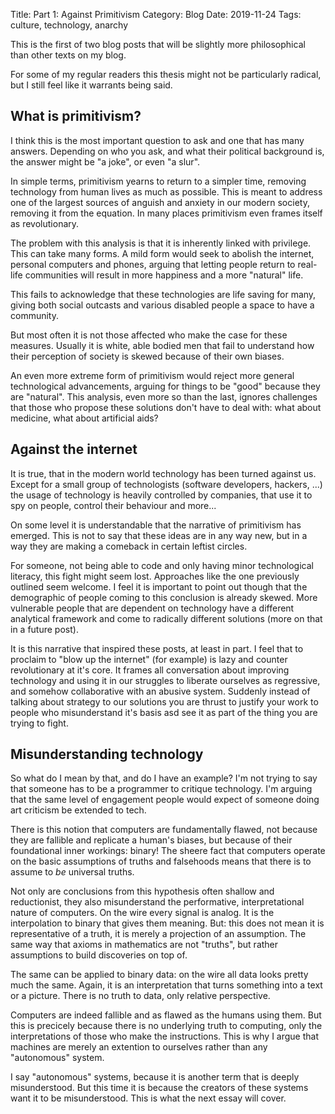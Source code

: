 Title: Part 1: Against Primitivism
Category: Blog
Date: 2019-11-24
Tags: culture, technology, anarchy

This is the first of two blog posts that will be slightly more
philosophical than other texts on my blog.

For some of my regular readers this thesis might not be particularly
radical, but I still feel like it warrants being said.

## What is primitivism?

I think this is the most important question to ask and one that has
many answers. Depending on who you ask, and what their political
background is, the answer might be "a joke", or even "a slur".

In simple terms, primitivism yearns to return to a simpler time,
removing technology from human lives as much as possible. This is
meant to address one of the largest sources of anguish and anxiety in
our modern society, removing it from the equation. In many places
primitivism even frames itself as revolutionary.

The problem with this analysis is that it is inherently linked with
privilege. This can take many forms. A mild form would seek to abolish
the internet, personal computers and phones, arguing that letting
people return to real-life communities will result in more happiness
and a more "natural" life.

This fails to acknowledge that these technologies are life saving for
many, giving both social outcasts and various disabled people a space
to have a community.

But most often it is not those affected who make the case for these
measures. Usually it is white, able bodied men that fail to understand
how their perception of society is skewed because of their own biases.

An even more extreme form of primitivism would reject more general
technological advancements, arguing for things to be "good" because
they are "natural". This analysis, even more so than the last, ignores
challenges that those who propose these solutions don't have to deal
with: what about medicine, what about artificial aids?

## Against the internet

It is true, that in the modern world technology has been turned
against us. Except for a small group of technologists (software
developers, hackers, ...) the usage of technology is heavily
controlled by companies, that use it to spy on people, control their
behaviour and more...

On some level it is understandable that the narrative of primitivism
has emerged. This is not to say that these ideas are in any way new,
but in a way they are making a comeback in certain leftist circles.

For someone, not being able to code and only having minor
technological literacy, this fight might seem lost. Approaches like
the one previously outlined seem welcome. I feel it is important to
point out though that the demographic of people coming to this
conclusion is already skewed. More vulnerable people that are
dependent on technology have a different analytical framework and come
to radically different solutions (more on that in a future post).

It is this narrative that inspired these posts, at least in part. I
feel that to proclaim to "blow up the internet" (for example) is lazy
and counter revolutionary at it's core. It frames all conversation
about improving technology and using it in our struggles to liberate
ourselves as regressive, and somehow collaborative with an abusive
system. Suddenly instead of talking about strategy to our solutions
you are thrust to justify your work to people who misunderstand it's
basis asd see it as part of the thing you are trying to fight.

## Misunderstanding technology

So what do I mean by that, and do I have an example? I'm not trying to
say that someone has to be a programmer to critique technology. I'm
arguing that the same level of engagement people would expect of
someone doing art criticism be extended to tech.

There is this notion that computers are fundamentally flawed, not
because they are fallible and replicate a human's biases, but because
of their foundational inner workings: binary! The sheere fact that
computers operate on the basic assumptions of truths and falsehoods
means that there is to assume to _be_ universal truths.

Not only are conclusions from this hypothesis often shallow and
reductionist, they also misunderstand the performative,
interpretational nature of computers. On the wire every signal is
analog. It is the interpolation to binary that gives them
meaning. But: this does not mean it is representative of a truth, it
is merely a projection of an assumption. The same way that axioms in
mathematics are not "truths", but rather assumptions to build
discoveries on top of.

The same can be applied to binary data: on the wire all data looks
pretty much the same. Again, it is an interpretation that turns
something into a text or a picture. There is no truth to data, only
relative perspective.

Computers are indeed fallible and as flawed as the humans using
them. But this is precicely because there is no underlying truth to
computing, only the interpretations of those who make the
instructions. This is why I argue that machines are merely an
extention to ourselves rather than any "autonomous" system.

I say "autonomous" systems, because it is another term that is deeply
misunderstood. But this time it is because the creators of these
systems want it to be misunderstood. This is what the next essay will
cover.
